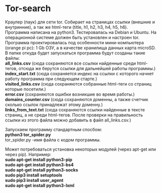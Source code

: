 # Tor-search
Краулер (паук) для сети tor. Собирает на страницах ссылки (внешние и внутринние), а так же html-теги (title, h1, h2, h3, h4, h5, h6).  
Программа написана на python3. Тестировалась на Debian и Ubuntu. На операционной системе должен быть установлен и настроен tor.  
Программа проектировалась под особенности мини-компьютера (orange pi pc): 1 Gb ОЗУ, а в качестве хранилища данных карта microSD.  
В папке откуда будет запускаться программа будут созданы такие файлы:  
 **all_links.csv**  (сюда сохраняются все ссылки найденные среди html-тегов, отсюда же берутся ссылки для дальнейшей работы программы.)   
 **index_start.txt** (сюда сохраняется индекс на ссылки с которого начнет работу программа при следующем старте.)  
 **visited_links.csv** (сюда сохраняются собранные html-теги со страниц которые посетили.)  
 **error.csv** (сохраняются ошибки возникшие во время работы.)   
 **domains_counter.csv** (сюда сохраняются доменны, а также счетчик сколько ссылок принадлежат этому доменну.)   
 **links_from_text.txt** (сюда сохраняются ссылки найденные в тексте страниц, а не среди html-тегов. После проверки на правильность ссылки из этого файла можно добавить в файл all_links.csv.)  

Запускаем программу стандартным спосбом:  
**python3 tor_spider.py**  
tor_spider.py -имя файла с кодом программы.

Может потребоваться установка некоторых модулей (через apt-get или через pip). Например:  
**sudo apt-get install python3-pip**  
**sudo apt-get install python3-bs4**  
**sudo apt-get install python3-socks**  
**sudo pip3 install setuptools**  
**sudo pip3 install user_agent**  
**sudo apt-get install python3-lxml**  
